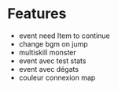# Features

 - event need Item to continue
 - change bgm on jump
 - multiskill monster
 - event avec test stats
 - event avec dégats
 - couleur connexion map
